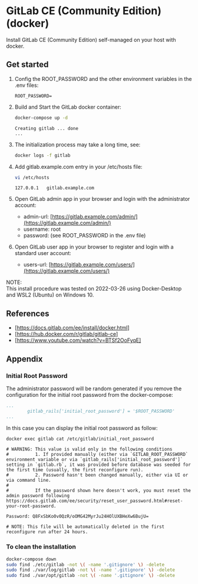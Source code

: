 # GitLab CE (Community Edition) (docker)

Install GitLab CE (Community Edition) self-managed on your host with docker.

## Get started

1. Config the ROOT_PASSWORD and the other environment variables in the .env files:

    ```console
    ROOT_PASSWORD=
    ```

2. Build and Start the GitLab docker container:

    ```bash
    docker-compose up -d
    ```

    ```console
    Creating gitlab ... done
    ...
    ```

3. The initialization process may take a long time, see:

    ```bash
    docker logs -f gitlab
    ```

4. Add gitlab.example.com entry in your /etc/hosts file:

    ```bash
    vi /etc/hosts
    ```

    ```console
    127.0.0.1   gitlab.example.com
    ```

5. Open GitLab admin app in your browser and login with the administrator account:

    - admin-url: [https://gitlab.example.com/admin/](https://gitlab.example.com/admin/)
    - username: root
    - password: (see ROOT_PASSWORD in the .env file)

6. Open GitLab user app in your browser to register and login with a standard user account:

    - users-url: [https://gitlab.example.com/users/](https://gitlab.example.com/users/)

NOTE:  
This install procedure was tested on 2022-03-26 using Docker-Desktop and WSL2 (Ubuntu) on Windows 10.

## References

- [https://docs.gitlab.com/ee/install/docker.html]
- [https://hub.docker.com/r/gitlab/gitlab-ce]
- [https://www.youtube.com/watch?v=BTSf2OoFyqE]

## Appendix

### Initial Root Password

The administrator password will be random generated if you remove the configuration for the initial root password from the docker-compose:

```docker-compose.yml
...
        gitlab_rails['initial_root_password'] = '$ROOT_PASSWORD'
...
```

In this case you can display the initial root password as follow:

```bash
docker exec gitlab cat /etc/gitlab/initial_root_password
```

```console
# WARNING: This value is valid only in the following conditions
#          1. If provided manually (either via `GITLAB_ROOT_PASSWORD` environment variable or via `gitlab_rails['initial_root_password']` setting in `gitlab.rb`, it was provided before database was seeded for the first time (usually, the first reconfigure run).
#          2. Password hasn't been changed manually, either via UI or via command line.
#
#          If the password shown here doesn't work, you must reset the admin password following https://docs.gitlab.com/ee/security/reset_user_password.html#reset-your-root-password.

Password: Q8FxSbKo0v0QzR/oOMG42MyrJu24HOlUXBHeXw6BujU=

# NOTE: This file will be automatically deleted in the first reconfigure run after 24 hours.
```

### To clean the installation

```bash
docker-compose down
sudo find ./etc/gitlab -not \( -name '.gitignore' \) -delete
sudo find ./var/log/gitlab -not \( -name '.gitignore' \) -delete
sudo find ./var/opt/gitlab -not \( -name '.gitignore' \) -delete
```
